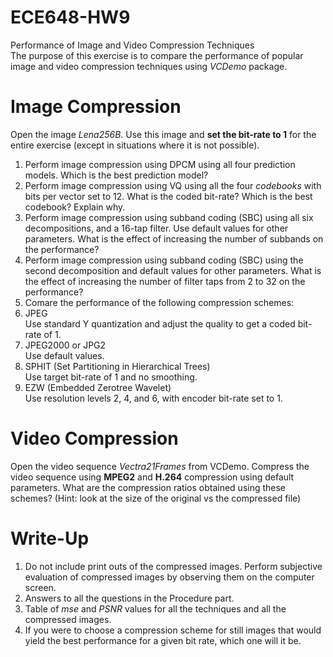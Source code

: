 # ECE648-HW9
Performance of Image and Video Compression Techniques<br />
The purpose of this exercise is to compare the performance of popular image and video compression techniques using *VCDemo* package.


# Image Compression
Open the image *Lena256B*. Use this image and __set the bit-rate to 1__ for the entire exercise (except in situations where it is not possible).

1. Perform image compression using DPCM using all four prediction models. Which is the best prediction model?
1. Perform image compression using VQ using all the four *codebooks* with bits per vector set to 12. What is the coded bit-rate? Which is the best codebook? Explain why.
1. Perform image compression using subband coding (SBC) using all six decompositions, and a 16-tap filter. Use default values for other parameters. What is the effect of increasing the number of subbands on the performance?
1. Perform image compression using subband coding (SBC) using the second decomposition and default values for other parameters. What is the effect of increasing the number of filter taps from 2 to 32 on the performance?
1. Comare the performance of the following compression schemes:
  1. JPEG <br />Use standard Y quantization and adjust the quality to get a coded bit-rate of 1.
  1. JPEG2000 or JPG2 <br />Use default values.
  1. SPHIT (Set Partitioning in Hierarchical Trees)<br />Use target bit-rate of 1 and no smoothing.
  1. EZW (Embedded Zerotree Wavelet) <br />Use resolution levels 2, 4, and 6, with encoder bit-rate set to 1.

# Video Compression
Open the video sequence *Vectra21Frames* from VCDemo. Compress the video sequence using __MPEG2__ and __H.264__ compression using default parameters. What are the compression ratios obtained using these schemes? (Hint: look at the size of the original vs the compressed file)

# Write-Up
1. Do not include print outs of the compressed images. Perform subjective evaluation of compressed images by observing them on the computer screen.
1. Answers to all the questions in the Procedure part.
1. Table of *mse* and *PSNR* values for all the techniques and all the compressed images.
1. If you were to choose a compression scheme for still images that would yield the best performance for
a given bit rate, which one will it be.
